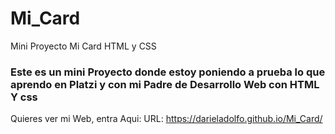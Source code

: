 # Mi_Card
Mini Proyecto Mi Card HTML  y CSS

###  Este es un mini Proyecto donde estoy poniendo a prueba lo que aprendo en Platzi y con mi Padre de Desarrollo Web con HTML Y css

Quieres ver mi Web, entra Aqui: URL: https://darieladolfo.github.io/Mi_Card/
